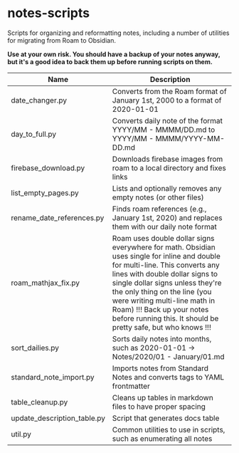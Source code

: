 # notes-scripts
Scripts for organizing and reformatting notes, including a number of utilities
for migrating from Roam to Obsidian.

**Use at your own risk. You should have a backup of your notes anyway, but it's
a good idea to back them up before running scripts on them.**

<!-- BEGIN DESCRIPTION TABLE -->
| Name                        | Description                                                                                                                                                                                                                                                                                                                                                         |
| --------------------------- | -------------------------------------------------------------------------------------------------------------------------------------------------------------------------------------------------------------------------------------------------------------------------------------------------------------------------------------------------------------------
| date_changer.py             | Converts from the Roam format of January 1st, 2000 to a format of 2020-01-01                                                                                                                                                                                                                                                                                        |
| day_to_full.py              | Converts daily note of the format YYYY/MM - MMMM/DD.md to YYYY/MM - MMMM/YYYY-MM-DD.md                                                                                                                                                                                                                                                                              |
| firebase_download.py        | Downloads firebase images from roam to a local directory and fixes links                                                                                                                                                                                                                                                                                            |
| list_empty_pages.py         | Lists and optionally removes any empty notes (or other files)                                                                                                                                                                                                                                                                                                       |
| rename_date_references.py   | Finds roam references (e.g., January 1st, 2020) and replaces them with our daily note format                                                                                                                                                                                                                                                                        |
| roam_mathjax_fix.py         | Roam uses double dollar signs everywhere for math. Obsidian uses single for inline and double for multi-line. This converts any lines with double dollar signs to single dollar signs unless they're the only thing on the line (you were writing multi-line math in Roam)  !!! Back up your notes before running this. It should be pretty safe, but who knows !!! |
| sort_dailies.py             | Sorts daily notes into months, such as 2020-01-01 -> Notes/2020/01 - January/01.md                                                                                                                                                                                                                                                                                  |
| standard_note_import.py     | Imports notes from Standard Notes and converts tags to YAML frontmatter                                                                                                                                                                                                                                                                                             |
| table_cleanup.py            | Cleans up tables in markdown files to have proper spacing                                                                                                                                                                                                                                                                                                           |
| update_description_table.py | Script that generates docs table                                                                                                                                                                                                                                                                                                                                    |
| util.py                     | Common utilities to use in scripts, such as enumerating all notes                                                                                                                                                                                                                                                                                                   |
<!-- END DESCRIPTION TABLE -->
